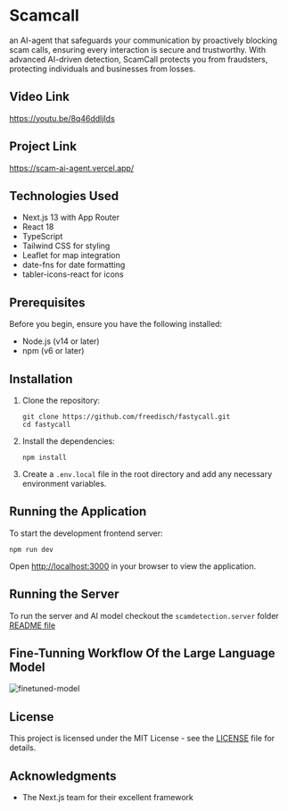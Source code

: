 # Scamcall

an AI-agent that safeguards your communication by proactively blocking scam calls, ensuring every interaction is secure and trustworthy. With advanced AI-driven detection, ScamCall protects you from fraudsters, protecting individuals and businesses from losses.

## Video Link
https://youtu.be/8q46ddljIds 

## Project Link

https://scam-ai-agent.vercel.app/

## Technologies Used

- Next.js 13 with App Router
- React 18
- TypeScript
- Tailwind CSS for styling
- Leaflet for map integration
- date-fns for date formatting
- tabler-icons-react for icons

## Prerequisites

Before you begin, ensure you have the following installed:
- Node.js (v14 or later)
- npm (v6 or later)

## Installation

1. Clone the repository:
   ```
   git clone https://github.com/freedisch/fastycall.git
   cd fastycall
   ```

2. Install the dependencies:
   ```
   npm install
   ```

3. Create a `.env.local` file in the root directory and add any necessary environment variables.

## Running the Application

To start the development frontend server:

```
npm run dev
```

Open [http://localhost:3000](http://localhost:3000) in your browser to view the application.


## Running the Server

To run the server and AI model checkout the `scamdetection.server` folder [README file](https://github.com/Freedisch/scam-ai-agent/tree/main/scamdetection.server)

## Fine-Tunning Workflow Of the Large Language Model

![finetuned-model](https://github.com/user-attachments/assets/968bc536-1589-4ddc-af90-23c80bdfdcf0)



## License

This project is licensed under the MIT License - see the [LICENSE](LICENSE) file for details.

## Acknowledgments

- The Next.js team for their excellent framework

